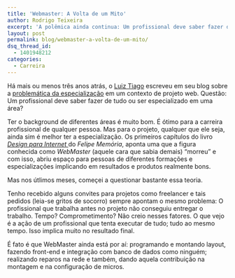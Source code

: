 ```yaml
---
title: 'Webmaster: A Volta de um Mito'
author: Rodrigo Teixeira
excerpt: 'A polêmica ainda continua: Um profissional deve saber fazer de tudo ou ser especialista em alguma disciplina, tecnologia ou ferramenta?'
layout: post
permalink: blog/webmaster-a-volta-de-um-mito/
dsq_thread_id:
  - 1401948212
categories:
  - Carreira
---
```

Há mais ou menos três anos atrás, o <a href="http://www.luiztiago.com/" target="_self">Luiz Tiago</a> escreveu em seu blog sobre a <a href="http://www.luiztiago.com/blog/17/especializaaao_na_web_soluaao_ou_problema/" target="_self">problemática da especialização</a> em um contexto de projeto web. Questão: Um profissional deve saber fazer de tudo ou ser especializado em uma área?

Ter o background de diferentes áreas é muito bom. É ótimo para a carreira profissional de qualquer pessoa. Mas para o projeto, qualquer que ele seja, ainda sim é melhor ter a especialização. Os primeiros capítulos do livro <a href="http://www.fmemoria.com.br/publicacoes.htm" target="_self"><em>Design para Internet </em></a>do *Felipe Memória*, aponta uma que a figura conhecida como *WebMaster* (aquele cara que sabia demais) &#8220;morreu&#8221; e com isso, abriu espaço para pessoas de diferentes formações e especializações implicando em resultados e produtos realmente bons.

Mas nos útlimos meses, começei a questionar bastante essa teoria.

Tenho recebido alguns convites para projetos como freelancer e tais pedidos (leia-se gritos de socorro) sempre apontam o mesmo problema: O profissional que trabalha antes no projeto não conseguiu entregar o trabalho. Tempo? Comprometimento? Não creio nesses fatores. O que vejo é a ação de um profissional que tenta executar de tudo; tudo ao mesmo tempo. Isso implica muito no resultado final.

É fato é que WebMaster ainda está por aí: programando e montando layout, fazendo front-end e integração com banco de dados como ninguém; realizando reparos na rede e também, dando aquela contribuição na montagem e na configuração de micros.